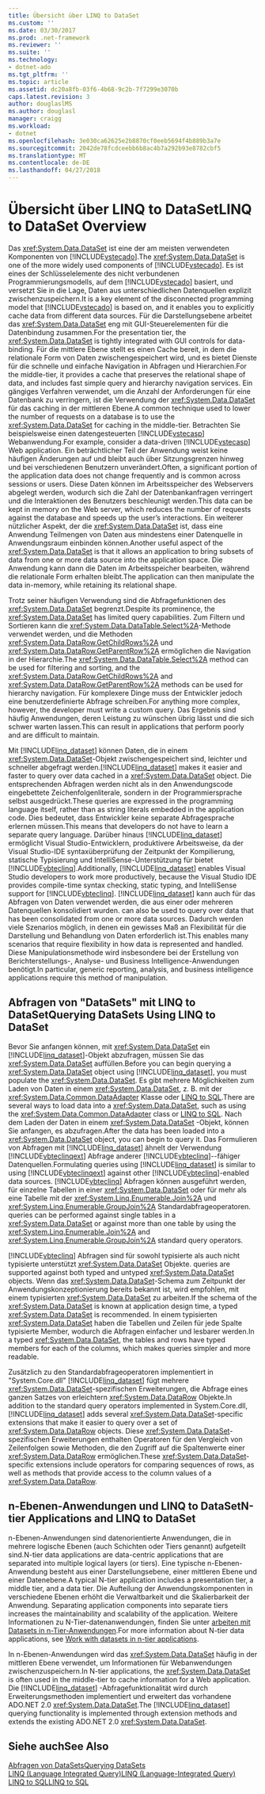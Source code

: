 ```yaml
---
title: Übersicht über LINQ to DataSet
ms.custom: ''
ms.date: 03/30/2017
ms.prod: .net-framework
ms.reviewer: ''
ms.suite: ''
ms.technology:
- dotnet-ado
ms.tgt_pltfrm: ''
ms.topic: article
ms.assetid: dc20a8fb-03f6-4b68-9c2b-7f7299e3070b
caps.latest.revision: 3
author: douglaslMS
ms.author: douglasl
manager: craigg
ms.workload:
- dotnet
ms.openlocfilehash: 3e030ca62625e2b8870cf0eeb5694f4b889b3a7e
ms.sourcegitcommit: 2042de78fcdceebb6b8ac4b7a292b93e8782cbf5
ms.translationtype: MT
ms.contentlocale: de-DE
ms.lasthandoff: 04/27/2018
---
```

# <a name="linq-to-dataset-overview"></a><span data-ttu-id="7f252-102">Übersicht über LINQ to DataSet</span><span class="sxs-lookup"><span data-stu-id="7f252-102">LINQ to DataSet Overview</span></span>
<span data-ttu-id="7f252-103">Das <xref:System.Data.DataSet> ist eine der am meisten verwendeten Komponenten von [!INCLUDE[vstecado](../../../../includes/vstecado-md.md)].</span><span class="sxs-lookup"><span data-stu-id="7f252-103">The <xref:System.Data.DataSet> is one of the more widely used components of [!INCLUDE[vstecado](../../../../includes/vstecado-md.md)].</span></span> <span data-ttu-id="7f252-104">Es ist eines der Schlüsselelemente des nicht verbundenen Programmierungsmodells, auf dem [!INCLUDE[vstecado](../../../../includes/vstecado-md.md)] basiert, und versetzt Sie in die Lage, Daten aus unterschiedlichen Datenquellen explizit zwischenzuspeichern.</span><span class="sxs-lookup"><span data-stu-id="7f252-104">It is a key element of the disconnected programming model that [!INCLUDE[vstecado](../../../../includes/vstecado-md.md)] is based on, and it enables you to explicitly cache data from different data sources.</span></span> <span data-ttu-id="7f252-105">Für die Darstellungsebene arbeitet das <xref:System.Data.DataSet> eng mit GUI-Steuerelementen für die Datenbindung zusammen.</span><span class="sxs-lookup"><span data-stu-id="7f252-105">For the presentation tier, the <xref:System.Data.DataSet> is tightly integrated with GUI controls for data-binding.</span></span> <span data-ttu-id="7f252-106">Für die mittlere Ebene stellt es einen Cache bereit, in dem die relationale Form von Daten zwischengespeichert wird, und es bietet Dienste für die schnelle und einfache Navigation in Abfragen und Hierarchien.</span><span class="sxs-lookup"><span data-stu-id="7f252-106">For the middle-tier, it provides a cache that preserves the relational shape of data, and includes fast simple query and hierarchy navigation services.</span></span> <span data-ttu-id="7f252-107">Ein gängiges Verfahren verwendet, um die Anzahl der Anforderungen für eine Datenbank zu verringern, ist die Verwendung der <xref:System.Data.DataSet> für das caching in der mittleren Ebene.</span><span class="sxs-lookup"><span data-stu-id="7f252-107">A common technique used to lower the number of requests on a database is to use the <xref:System.Data.DataSet> for caching in the middle-tier.</span></span> <span data-ttu-id="7f252-108">Betrachten Sie beispielsweise einen datengesteuerten [!INCLUDE[vstecasp](../../../../includes/vstecasp-md.md)] Webanwendung.</span><span class="sxs-lookup"><span data-stu-id="7f252-108">For example, consider a data-driven [!INCLUDE[vstecasp](../../../../includes/vstecasp-md.md)] Web application.</span></span> <span data-ttu-id="7f252-109">Ein beträchtlicher Teil der Anwendung weist keine häufigen Änderungen auf und bleibt auch über Sitzungsgrenzen hinweg und bei verschiedenen Benutzern unverändert.</span><span class="sxs-lookup"><span data-stu-id="7f252-109">Often, a significant portion of the application data does not change frequently and is common across sessions or users.</span></span> <span data-ttu-id="7f252-110">Diese Daten können im Arbeitsspeicher des Webservers abgelegt werden, wodurch sich die Zahl der Datenbankanfragen verringert und die Interaktionen des Benutzers beschleunigt werden.</span><span class="sxs-lookup"><span data-stu-id="7f252-110">This data can be kept in memory on the Web server, which reduces the number of requests against the database and speeds up the user’s interactions.</span></span> <span data-ttu-id="7f252-111">Ein weiterer nützlicher Aspekt, der die <xref:System.Data.DataSet> ist, dass eine Anwendung Teilmengen von Daten aus mindestens einer Datenquelle in Anwendungsraum einbinden können.</span><span class="sxs-lookup"><span data-stu-id="7f252-111">Another useful aspect of the <xref:System.Data.DataSet> is that it allows an application to bring subsets of data from one or more data source into the application space.</span></span> <span data-ttu-id="7f252-112">Die Anwendung kann dann die Daten im Arbeitsspeicher bearbeiten, während die relationale Form erhalten bleibt.</span><span class="sxs-lookup"><span data-stu-id="7f252-112">The application can then manipulate the data in-memory, while retaining its relational shape.</span></span>  
  
 <span data-ttu-id="7f252-113">Trotz seiner häufigen Verwendung sind die Abfragefunktionen des <xref:System.Data.DataSet> begrenzt.</span><span class="sxs-lookup"><span data-stu-id="7f252-113">Despite its prominence, the <xref:System.Data.DataSet> has limited query capabilities.</span></span> <span data-ttu-id="7f252-114">Zum Filtern und Sortieren kann die <xref:System.Data.DataTable.Select%2A>-Methode verwendet werden, und die Methoden <xref:System.Data.DataRow.GetChildRows%2A> und <xref:System.Data.DataRow.GetParentRow%2A> ermöglichen die Navigation in der Hierarchie.</span><span class="sxs-lookup"><span data-stu-id="7f252-114">The <xref:System.Data.DataTable.Select%2A> method can be used for filtering and sorting, and the <xref:System.Data.DataRow.GetChildRows%2A> and <xref:System.Data.DataRow.GetParentRow%2A> methods can be used for hierarchy navigation.</span></span> <span data-ttu-id="7f252-115">Für komplexere Dinge muss der Entwickler jedoch eine benutzerdefinierte Abfrage schreiben.</span><span class="sxs-lookup"><span data-stu-id="7f252-115">For anything more complex, however, the developer must write a custom query.</span></span> <span data-ttu-id="7f252-116">Das Ergebnis sind häufig Anwendungen, deren Leistung zu wünschen übrig lässt und die sich schwer warten lassen.</span><span class="sxs-lookup"><span data-stu-id="7f252-116">This can result in applications that perform poorly and are difficult to maintain.</span></span>  
  
 <span data-ttu-id="7f252-117">Mit [!INCLUDE[linq_dataset](../../../../includes/linq-dataset-md.md)] können Daten, die in einem <xref:System.Data.DataSet>-Objekt zwischengespeichert sind, leichter und schneller abgefragt werden.</span><span class="sxs-lookup"><span data-stu-id="7f252-117">[!INCLUDE[linq_dataset](../../../../includes/linq-dataset-md.md)] makes it easier and faster to query over data cached in a <xref:System.Data.DataSet> object.</span></span> <span data-ttu-id="7f252-118">Die entsprechenden Abfragen werden nicht als in den Anwendungscode eingebettete Zeichenfolgenliterale, sondern in der Programmiersprache selbst ausgedrückt.</span><span class="sxs-lookup"><span data-stu-id="7f252-118">These queries are expressed in the programming language itself, rather than as string literals embedded in the application code.</span></span> <span data-ttu-id="7f252-119">Dies bedeutet, dass Entwickler keine separate Abfragesprache erlernen müssen.</span><span class="sxs-lookup"><span data-stu-id="7f252-119">This means that developers do not have to learn a separate query language.</span></span> <span data-ttu-id="7f252-120">Darüber hinaus [!INCLUDE[linq_dataset](../../../../includes/linq-dataset-md.md)] ermöglicht Visual Studio-Entwicklern, produktivere Arbeitsweise, da der Visual Studio-IDE syntaxüberprüfung der Zeitpunkt der Kompilierung, statische Typisierung und IntelliSense-Unterstützung für bietet [!INCLUDE[vbteclinq](../../../../includes/vbteclinq-md.md)].</span><span class="sxs-lookup"><span data-stu-id="7f252-120">Additionally, [!INCLUDE[linq_dataset](../../../../includes/linq-dataset-md.md)] enables Visual Studio developers to work more productively, because the Visual Studio IDE provides compile-time syntax checking, static typing, and IntelliSense support for [!INCLUDE[vbteclinq](../../../../includes/vbteclinq-md.md)].</span></span> [!INCLUDE[linq_dataset](../../../../includes/linq-dataset-md.md)]<span data-ttu-id="7f252-121"> kann auch für das Abfragen von Daten verwendet werden, die aus einer oder mehreren Datenquellen konsolidiert wurden.</span><span class="sxs-lookup"><span data-stu-id="7f252-121"> can also be used to query over data that has been consolidated from one or more data sources.</span></span> <span data-ttu-id="7f252-122">Dadurch werden viele Szenarios möglich, in denen ein gewisses Maß an Flexibilität für die Darstellung und Behandlung von Daten erforderlich ist.</span><span class="sxs-lookup"><span data-stu-id="7f252-122">This enables many scenarios that require flexibility in how data is represented and handled.</span></span> <span data-ttu-id="7f252-123">Diese Manipulationsmethode wird insbesondere bei der Erstellung von Berichterstellungs-, Analyse- und Business Intelligence-Anwendungen benötigt.</span><span class="sxs-lookup"><span data-stu-id="7f252-123">In particular, generic reporting, analysis, and business intelligence applications require this method of manipulation.</span></span>  
  
## <a name="querying-datasets-using-linq-to-dataset"></a><span data-ttu-id="7f252-124">Abfragen von "DataSets" mit LINQ to DataSet</span><span class="sxs-lookup"><span data-stu-id="7f252-124">Querying DataSets Using LINQ to DataSet</span></span>  
 <span data-ttu-id="7f252-125">Bevor Sie anfangen können, mit <xref:System.Data.DataSet> ein [!INCLUDE[linq_dataset](../../../../includes/linq-dataset-md.md)]-Objekt abzufragen, müssen Sie das <xref:System.Data.DataSet> auffüllen.</span><span class="sxs-lookup"><span data-stu-id="7f252-125">Before you can begin querying a <xref:System.Data.DataSet> object using [!INCLUDE[linq_dataset](../../../../includes/linq-dataset-md.md)], you must populate the <xref:System.Data.DataSet>.</span></span> <span data-ttu-id="7f252-126">Es gibt mehrere Möglichkeiten zum Laden von Daten in einem <xref:System.Data.DataSet>, z. B. mit der <xref:System.Data.Common.DataAdapter> Klasse oder [LINQ to SQL](../../../../docs/framework/data/adonet/sql/linq/index.md).</span><span class="sxs-lookup"><span data-stu-id="7f252-126">There are several ways to load data into a <xref:System.Data.DataSet>, such as using the <xref:System.Data.Common.DataAdapter> class or [LINQ to SQL](../../../../docs/framework/data/adonet/sql/linq/index.md).</span></span> <span data-ttu-id="7f252-127">Nach dem Laden der Daten in einem <xref:System.Data.DataSet> -Objekt, können Sie anfangen, es abzufragen.</span><span class="sxs-lookup"><span data-stu-id="7f252-127">After the data has been loaded into a <xref:System.Data.DataSet> object, you can begin to query it.</span></span> <span data-ttu-id="7f252-128">Das Formulieren von Abfragen mit [!INCLUDE[linq_dataset](../../../../includes/linq-dataset-md.md)] ähnelt der Verwendung [!INCLUDE[vbteclinqext](../../../../includes/vbteclinqext-md.md)] Abfrage anderer [!INCLUDE[vbteclinq](../../../../includes/vbteclinq-md.md)]--fähiger Datenquellen.</span><span class="sxs-lookup"><span data-stu-id="7f252-128">Formulating queries using [!INCLUDE[linq_dataset](../../../../includes/linq-dataset-md.md)] is similar to using [!INCLUDE[vbteclinqext](../../../../includes/vbteclinqext-md.md)] against other [!INCLUDE[vbteclinq](../../../../includes/vbteclinq-md.md)]-enabled data sources.</span></span> [!INCLUDE[vbteclinq](../../../../includes/vbteclinq-md.md)]<span data-ttu-id="7f252-129"> Abfragen können ausgeführt werden, für einzelne Tabellen in einer <xref:System.Data.DataSet> oder für mehr als eine Tabelle mit der <xref:System.Linq.Enumerable.Join%2A> und <xref:System.Linq.Enumerable.GroupJoin%2A> Standardabfrageoperatoren.</span><span class="sxs-lookup"><span data-stu-id="7f252-129"> queries can be performed against single tables in a <xref:System.Data.DataSet> or against more than one table by using the <xref:System.Linq.Enumerable.Join%2A> and <xref:System.Linq.Enumerable.GroupJoin%2A> standard query operators.</span></span>  
  
 [!INCLUDE[vbteclinq](../../../../includes/vbteclinq-md.md)]<span data-ttu-id="7f252-130"> Abfragen sind für sowohl typisierte als auch nicht typisierte unterstützt <xref:System.Data.DataSet> Objekte.</span><span class="sxs-lookup"><span data-stu-id="7f252-130"> queries are supported against both typed and untyped <xref:System.Data.DataSet> objects.</span></span> <span data-ttu-id="7f252-131">Wenn das <xref:System.Data.DataSet>-Schema zum Zeitpunkt der Anwendungskonzeptionierung bereits bekannt ist, wird empfohlen, mit einem typisierten <xref:System.Data.DataSet> zu arbeiten.</span><span class="sxs-lookup"><span data-stu-id="7f252-131">If the schema of the <xref:System.Data.DataSet> is known at application design time, a typed <xref:System.Data.DataSet> is recommended.</span></span> <span data-ttu-id="7f252-132">In einem typisierten <xref:System.Data.DataSet> haben die Tabellen und Zeilen für jede Spalte typisierte Member, wodurch die Abfragen einfacher und lesbarer werden.</span><span class="sxs-lookup"><span data-stu-id="7f252-132">In a typed <xref:System.Data.DataSet>, the tables and rows have typed members for each of the columns, which makes queries simpler and more readable.</span></span>  
  
 <span data-ttu-id="7f252-133">Zusätzlich zu den Standardabfrageoperatoren implementiert in "System.Core.dll" [!INCLUDE[linq_dataset](../../../../includes/linq-dataset-md.md)] fügt mehrere <xref:System.Data.DataSet>-spezifischen Erweiterungen, die Abfrage eines ganzen Satzes von erleichtern <xref:System.Data.DataRow> Objekte.</span><span class="sxs-lookup"><span data-stu-id="7f252-133">In addition to the standard query operators implemented in System.Core.dll, [!INCLUDE[linq_dataset](../../../../includes/linq-dataset-md.md)] adds several <xref:System.Data.DataSet>-specific extensions that make it easier to query over a set of <xref:System.Data.DataRow> objects.</span></span> <span data-ttu-id="7f252-134">Diese <xref:System.Data.DataSet>-spezifischen Erweiterungen enthalten Operatoren für den Vergleich von Zeilenfolgen sowie Methoden, die den Zugriff auf die Spaltenwerte einer <xref:System.Data.DataRow> ermöglichen.</span><span class="sxs-lookup"><span data-stu-id="7f252-134">These <xref:System.Data.DataSet>-specific extensions include operators for comparing sequences of rows, as well as methods that provide access to the column values of a <xref:System.Data.DataRow>.</span></span>  
  
## <a name="n-tier-applications-and-linq-to-dataset"></a><span data-ttu-id="7f252-135">n-Ebenen-Anwendungen und LINQ to DataSet</span><span class="sxs-lookup"><span data-stu-id="7f252-135">N-tier Applications and LINQ to DataSet</span></span>  
 <span data-ttu-id="7f252-136">n-Ebenen-Anwendungen sind datenorientierte Anwendungen, die in mehrere logische Ebenen (auch Schichten oder Tiers genannt) aufgeteilt sind.</span><span class="sxs-lookup"><span data-stu-id="7f252-136">N-tier data applications are data-centric applications that are separated into multiple logical layers (or tiers).</span></span> <span data-ttu-id="7f252-137">Eine typische n-Ebenen-Anwendung besteht aus einer Darstellungsebene, einer mittleren Ebene und einer Datenebene.</span><span class="sxs-lookup"><span data-stu-id="7f252-137">A typical N-tier application includes a presentation tier, a middle tier, and a data tier.</span></span> <span data-ttu-id="7f252-138">Die Aufteilung der Anwendungskomponenten in verschiedene Ebenen erhöht die Verwaltbarkeit und die Skalierbarkeit der Anwendung. </span><span class="sxs-lookup"><span data-stu-id="7f252-138">Separating application components into separate tiers increases the maintainability and scalability of the application.</span></span> <span data-ttu-id="7f252-139">Weitere Informationen zu N-Tier-datenanwendungen, finden Sie unter [arbeiten mit Datasets in n-Tier-Anwendungen](http://msdn.microsoft.com/library/f6ae2ee0-ea5f-4a79-8f4b-e21c115afb20).</span><span class="sxs-lookup"><span data-stu-id="7f252-139">For more information about N-tier data applications, see [Work with datasets in n-tier applications](http://msdn.microsoft.com/library/f6ae2ee0-ea5f-4a79-8f4b-e21c115afb20).</span></span>  
  
 <span data-ttu-id="7f252-140">In n-Ebenen-Anwendungen wird das <xref:System.Data.DataSet> häufig in der mittleren Ebene verwendet, um Informationen für Webanwendungen zwischenzuspeichern.</span><span class="sxs-lookup"><span data-stu-id="7f252-140">In N-tier applications, the <xref:System.Data.DataSet> is often used in the middle-tier to cache information for a Web application.</span></span> <span data-ttu-id="7f252-141">Die [!INCLUDE[linq_dataset](../../../../includes/linq-dataset-md.md)] -Abfragefunktionalität wird durch Erweiterungsmethoden implementiert und erweitert das vorhandene ADO.NET 2.0 <xref:System.Data.DataSet>.</span><span class="sxs-lookup"><span data-stu-id="7f252-141">The [!INCLUDE[linq_dataset](../../../../includes/linq-dataset-md.md)] querying functionality is implemented through extension methods and extends the existing ADO.NET 2.0 <xref:System.Data.DataSet>.</span></span>  
  
## <a name="see-also"></a><span data-ttu-id="7f252-142">Siehe auch</span><span class="sxs-lookup"><span data-stu-id="7f252-142">See Also</span></span>  
 [<span data-ttu-id="7f252-143">Abfragen von DataSets</span><span class="sxs-lookup"><span data-stu-id="7f252-143">Querying DataSets</span></span>](../../../../docs/framework/data/adonet/querying-datasets-linq-to-dataset.md)  
 [<span data-ttu-id="7f252-144">LINQ (Language Integrated Query)</span><span class="sxs-lookup"><span data-stu-id="7f252-144">LINQ (Language-Integrated Query)</span></span>](http://msdn.microsoft.com/library/a73c4aec-5d15-4e98-b962-1274021ea93d)  
 [<span data-ttu-id="7f252-145">LINQ to SQL</span><span class="sxs-lookup"><span data-stu-id="7f252-145">LINQ to SQL</span></span>](../../../../docs/framework/data/adonet/sql/linq/index.md)
